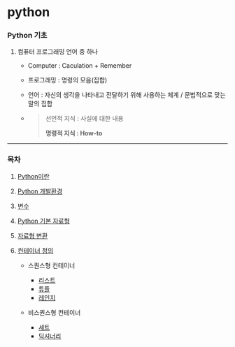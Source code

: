 # python



### Python 기초

1. 컴퓨터 프로그래밍 언어 중 하나

   - Computer : Caculation + Remember

   - 프로그래밍 : 명령의 모음(집합)

   - 언어 : 자신의 생각을 나타내고 전달하기 위해 사용하는 체계 / 문법적으로 맞는 말의 집합

   - > 선언적 지식 : 사실에 대한 내용
     >
     > **명령적 지식 : How-to**

---

### 목차

1. [Python이란](basic.md)

2. [Python 개발환경](environment.md)

3. [변수](variable.md)

4. [Python 기본 자료형](data_type.md)

5. [자료형 변환](conversion.md)

6. [컨테이너 정의](container.md)
    - 스퀀스형 컨테이너
      - [리스트](list.md)
      - [튜플](tuple.md)
      - [레인지](range.md)


   - 비스퀀스형 컨테이너
     - [세트](set.md)
     - [딕셔너리](dict.md)

